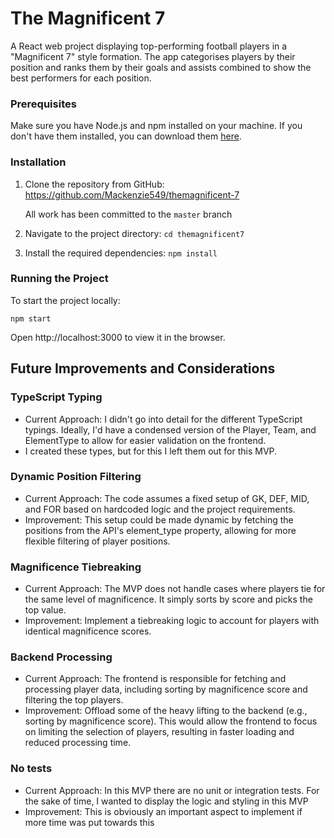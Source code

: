 # The Magnificent 7

A React web project displaying top-performing football players in a "Magnificent 7" style formation. The app categorises players by their position and ranks them by their goals and assists combined to show the best performers for each position.

### Prerequisites

Make sure you have Node.js and npm installed on your machine. If you don't have them installed, you can download them [here](https://nodejs.org/).

### Installation

1. Clone the repository from GitHub:
   https://github.com/Mackenzie549/themagnificent-7

   All work has been committed to the `master` branch

3. Navigate to the project directory:
   `cd themagnificent7`

4. Install the required dependencies:
   `npm install`

### Running the Project

To start the project locally:

`npm start`

Open http://localhost:3000 to view it in the browser.

## Future Improvements and Considerations

### TypeScript Typing
- Current Approach: I didn't go into detail for the different TypeScript typings. Ideally, I'd have a condensed version of the Player, Team, and ElementType to allow for easier validation on the frontend.
- I created these types, but for this I left them out for this MVP.

### Dynamic Position Filtering
- Current Approach: The code assumes a fixed setup of GK, DEF, MID, and FOR based on hardcoded logic and the project requirements.
- Improvement: This setup could be made dynamic by fetching the positions from the API's element_type property, allowing for more flexible filtering of player positions.

### Magnificence Tiebreaking
- Current Approach: The MVP does not handle cases where players tie for the same level of magnificence. It simply sorts by score and picks the top value.
- Improvement: Implement a tiebreaking logic to account for players with identical magnificence scores.

### Backend Processing
- Current Approach: The frontend is responsible for fetching and processing player data, including sorting by magnificence score and filtering the top players.
- Improvement: Offload some of the heavy lifting to the backend (e.g., sorting by magnificence score). This would allow the frontend to focus on limiting the selection of players, resulting in faster loading and reduced processing time.

### No tests
- Current Approach: In this MVP there are no unit or integration tests. For the sake of time, I wanted to display the logic and styling in this MVP
- Improvement: This is obviously an important aspect to implement if more time was put towards this
